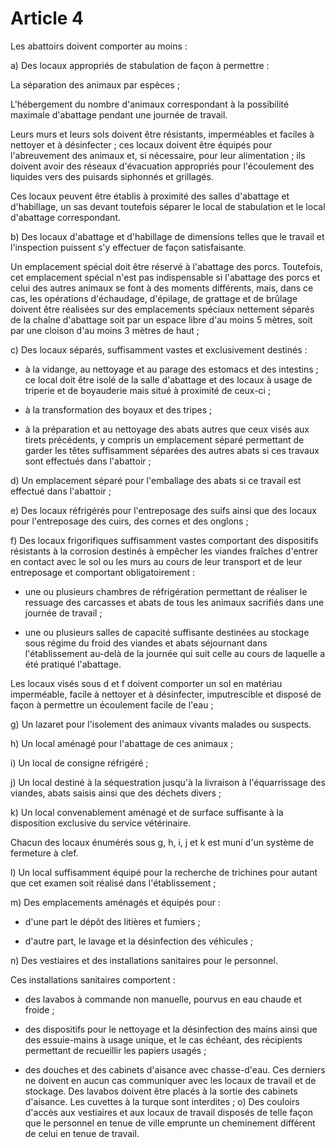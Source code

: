# Article 4

Les abattoirs doivent comporter au moins :

a) Des locaux appropriés de stabulation de façon à permettre :

La séparation des animaux par espèces ;

L'hébergement du nombre d'animaux correspondant à la possibilité maximale d'abattage pendant une journée de travail.

Leurs murs et leurs sols doivent être résistants, imperméables et faciles à nettoyer et à désinfecter ; ces locaux doivent être équipés pour l'abreuvement des animaux et, si nécessaire, pour leur alimentation ; ils doivent avoir des réseaux d'évacuation appropriés pour l'écoulement des liquides vers des puisards siphonnés et grillagés.

Ces locaux peuvent être établis à proximité des salles d'abattage et d'habillage, un sas devant toutefois séparer le local de stabulation et le local d'abattage correspondant.

b) Des locaux d'abattage et d'habillage de dimensions telles que le travail et l'inspection puissent s'y effectuer de façon satisfaisante.

Un emplacement spécial doit être réservé à l'abattage des porcs. Toutefois, cet emplacement spécial n'est pas indispensable si l'abattage des porcs et celui des autres animaux se font à des moments différents, mais, dans ce cas, les opérations d'échaudage, d'épilage, de grattage et de brûlage doivent être réalisées sur des emplacements spéciaux nettement séparés de la chaîne d'abattage soit par un espace libre d'au moins 5 mètres, soit par une cloison d'au moins 3 mètres de haut ;

c) Des locaux séparés, suffisamment vastes et exclusivement destinés :

- à la vidange, au nettoyage et au parage des estomacs et des intestins ; ce local doit être isolé de la salle d'abattage et des locaux à usage de triperie et de boyauderie mais situé à proximité de ceux-ci ;

- à la transformation des boyaux et des tripes ;

- à la préparation et au nettoyage des abats autres que ceux visés aux tirets précédents, y compris un emplacement séparé permettant de garder les têtes suffisamment séparées des autres abats si ces travaux sont effectués dans l'abattoir ;

d) Un emplacement séparé pour l'emballage des abats si ce travail est effectué dans l'abattoir ;

e) Des locaux réfrigérés pour l'entreposage des suifs ainsi que des locaux pour l'entreposage des cuirs, des cornes et des onglons ;

f) Des locaux frigorifiques suffisamment vastes comportant des dispositifs résistants à la corrosion destinés à empêcher les viandes fraîches d'entrer en contact avec le sol ou les murs au cours de leur transport et de leur entreposage et comportant obligatoirement :

- une ou plusieurs chambres de réfrigération permettant de réaliser le ressuage des carcasses et abats de tous les animaux sacrifiés dans une journée de travail ;

- une ou plusieurs salles de capacité suffisante destinées au stockage sous régime du froid des viandes et abats séjournant dans l'établissement au-delà de la journée qui suit celle au cours de laquelle a été pratiqué l'abattage.

Les locaux visés sous d et f doivent comporter un sol en matériau imperméable, facile à nettoyer et à désinfecter, imputrescible et disposé de façon à permettre un écoulement facile de l'eau ;

g) Un lazaret pour l'isolement des animaux vivants malades ou suspects.

h) Un local aménagé pour l'abattage de ces animaux ;

i) Un local de consigne réfrigéré ;

j) Un local destiné à la séquestration jusqu'à la livraison à l'équarrissage des viandes, abats saisis ainsi que des déchets divers ;

k) Un local convenablement aménagé et de surface suffisante à la disposition exclusive du service vétérinaire.

Chacun des locaux énumérés sous g, h, i, j et k est muni d'un système de fermeture à clef.

l) Un local suffisamment équipé pour la recherche de trichines pour autant que cet examen soit réalisé dans l'établissement ;

m) Des emplacements aménagés et équipés pour :

- d'une part le dépôt des litières et fumiers ;

- d'autre part, le lavage et la désinfection des véhicules ;

n) Des vestiaires et des installations sanitaires pour le personnel.

Ces installations sanitaires comportent :

- des lavabos à commande non manuelle, pourvus en eau chaude et froide ;

- des dispositifs pour le nettoyage et la désinfection des mains ainsi que des essuie-mains à usage unique, et le cas échéant, des récipients permettant de recueillir les papiers usagés ;

- des douches et des cabinets d'aisance avec chasse-d'eau. Ces derniers ne doivent en aucun cas communiquer avec les locaux de travail et de stockage. Des lavabos doivent être placés à la sortie des cabinets d'aisance. Les cuvettes à la turque sont interdites ;    o) Des couloirs d'accès aux vestiaires et aux locaux de travail disposés de telle façon que le personnel en tenue de ville emprunte un cheminement différent de celui en tenue de travail.
